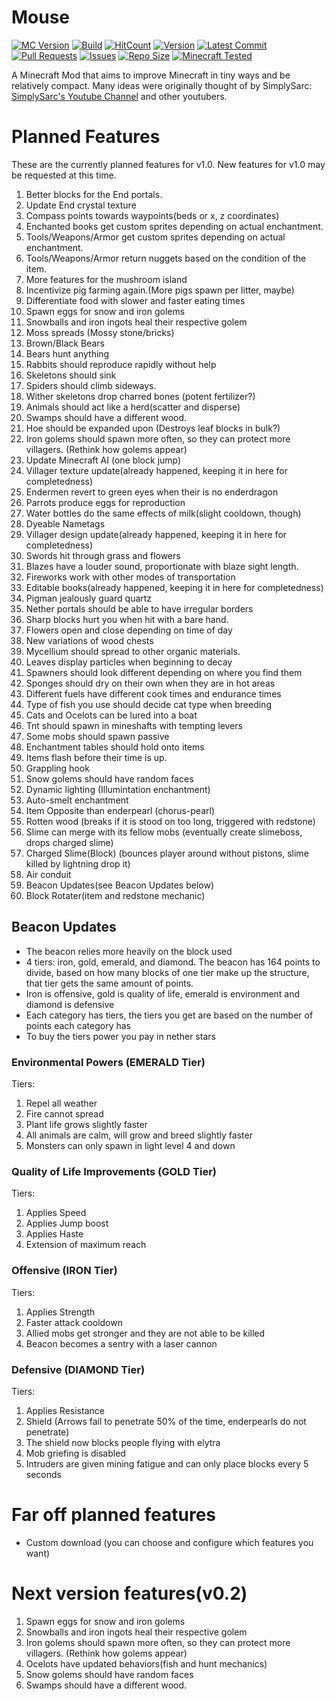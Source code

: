 # Mouse
[![MC Version](https://img.shields.io/badge/mcversion-1.14.x-informational)](https://img.shields.io/badge/mcversion-1.14.x-informational)
[![Build](https://travis-ci.com/lochnessdragon/Mouse.svg?branch=master)](https://travis-ci.com/lochnessdragon/Mouse.svg?branch=master)
[![HitCount](http://hits.dwyl.com/lochnessdragon/Mouse.svg)](http://hits.dwyl.com/lochnessdragon/Mouse)
[![Version](https://img.shields.io/github/v/release/lochnessdragon/Mouse?include_prereleases)](https://img.shields.io/github/v/release/lochnessdragon/Mouse?include_prereleases)
[![Latest Commit](https://img.shields.io/github/last-commit/lochnessdragon/Mouse)](https://img.shields.io/github/last-commit/lochnessdragon/Mouse)
[![Pull Requests](https://img.shields.io/github/issues-pr/lochnessdragon/Mouse)](https://img.shields.io/github/issues-pr/lochnessdragon/Mouse)
[![Issues](https://img.shields.io/github/issues/lochnessdragon/Mouse)](https://img.shields.io/github/issues/lochnessdragon/Mouse)
[![Repo Size](https://img.shields.io/github/repo-size/lochnessdragon/Mouse)](https://img.shields.io/github/repo-size/lochnessdragon/Mouse)
[![Minecraft Tested](https://img.shields.io/badge/Tested%20in%20Minecraft-0%25-critical)](https://img.shields.io/badge/Tested%20in%20Minecraft-0%25-critical)

A Minecraft Mod that aims to improve Minecraft in tiny ways and be relatively compact.
Many ideas were originally thought of by SimplySarc: [SimplySarc's Youtube Channel](https://www.youtube.com/user/SimplySarc) and other youtubers.

# Planned Features
These are the currently planned features for v1.0. New features for v1.0 may be requested at this time.

1. Better blocks for the End portals.
2. Update End crystal texture
3. Compass points towards waypoints(beds or x, z coordinates)
4. Enchanted books get custom sprites depending on actual enchantment.
5. Tools/Weapons/Armor get custom sprites depending on actual enchantment.
6. Tools/Weapons/Armor return nuggets based on the condition of the item.
7. More features for the mushroom island
8. Incentivize pig farming again.(More pigs spawn per litter, maybe)
9. Differentiate food with slower and faster eating times
10. Spawn eggs for snow and iron golems
11. Snowballs and iron ingots heal their respective golem
12. Moss spreads (Mossy stone/bricks)
13. Brown/Black Bears
14. Bears hunt anything
15. Rabbits should reproduce rapidly without help
16. Skeletons should sink
17. Spiders should climb sideways.
18. Wither skeletons drop charred bones (potent fertilizer?)
19. Animals should act like a herd(scatter and disperse)
20. Swamps should have a different wood.
21. Hoe should be expanded upon (Destroys leaf blocks in bulk?)
22. Iron golems should spawn more often, so they can protect more villagers. (Rethink how golems appear)
23. Update Minecraft AI (one block jump)
24. Villager texture update(already happened, keeping it in here for completedness)
25. Endermen revert to green eyes when their is no enderdragon
26. Parrots produce eggs for reproduction
27. Water bottles do the same effects of milk(slight cooldown, though)
28. Dyeable Nametags
29. Villager design update(already happened, keeping it in here for completedness)
30. Swords hit through grass and flowers
31. Blazes have a louder sound, proportionate with blaze sight length.
32. Fireworks work with other modes of transportation
33. Editable books(already happened, keeping it in here for completedness)
34. Pigman jealously guard quartz
35. Nether portals should be able to have irregular borders
36. Sharp blocks hurt you when hit with a bare hand.
37. Flowers open and close depending on time of day
38. New variations of wood chests
39. Mycellium should spread to other organic materials.
40. Leaves display particles when beginning to decay
41. Spawners should look different depending on where you find them
42. Sponges should dry on their own when they are in hot areas
43. Different fuels have different cook times and endurance times
44. Type of fish you use should decide cat type when breeding
45. Cats and Ocelots can be lured into a boat
46. Tnt should spawn in mineshafts with tempting levers
47. Some mobs should spawn passive
48. Enchantment tables should hold onto items
49. Items flash before their time is up.
50. Grappling hook
51. Snow golems should have random faces
52. Dynamic lighting (Illumintation enchantment)
53. Auto-smelt enchantment
54. Item Opposite than enderpearl (chorus-pearl)
55. Rotten wood (breaks if it is stood on too long, triggered with redstone)
56. Slime can merge with its fellow mobs (eventually create slimeboss, drops charged slime)
57. Charged Slime(Block) (bounces player around without pistons, slime killed by lightning drop it)
58. Air conduit
59. Beacon Updates(see Beacon Updates below)
60. Block Rotater(item and redstone mechanic)

## Beacon Updates
+ The beacon relies more heavily on the block used
+ 4 tiers: iron, gold, emerald, and diamond. The beacon has 164 points to divide, based on how many blocks of one tier make up the structure, that tier gets the same amount of points.
+ Iron is offensive, gold is quality of life, emerald is environment and diamond is defensive
+ Each category has tiers, the tiers you get are based on the number of points each category has
+ To buy the tiers power you pay in nether stars
### Environmental Powers (EMERALD Tier)
Tiers:
1. Repel all weather
2. Fire cannot spread
3. Plant life grows slightly faster
4. All animals are calm, will grow and breed slightly faster
5. Monsters can only spawn in light level 4 and down
### Quality of Life Improvements (GOLD Tier)
Tiers:
1. Applies Speed
2. Applies Jump boost
3. Applies Haste
4. Extension of maximum reach
### Offensive (IRON Tier)
Tiers:
1. Applies Strength
2. Faster attack cooldown
3. Allied mobs get stronger and they are not able to be killed
4. Beacon becomes a sentry with a laser cannon
### Defensive (DIAMOND Tier)
Tiers:
1. Applies Resistance
2. Shield (Arrows fail to penetrate 50% of the time, enderpearls do not penetrate)
3. The shield now blocks people flying with elytra
4. Mob griefing is disabled
5. Intruders are given mining fatigue and can only place blocks every 5 seconds

# Far off planned features
+ Custom download (you can choose and configure which features you want)

# Next version features(v0.2)
1. Spawn eggs for snow and iron golems
2. Snowballs and iron ingots heal their respective golem
3. Iron golems should spawn more often, so they can protect more villagers. (Rethink how golems appear)
4. Ocelots have updated behaviors(fish and hunt mechanics)
6. Snow golems should have random faces
7. Swamps should have a different wood.

